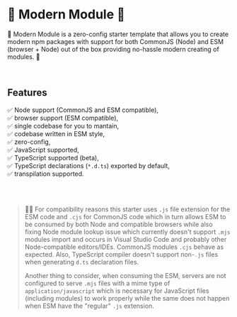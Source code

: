# 🤖 Modern Module 🌠

🤖 Modern Module is a zero-config starter template that allows you to create modern npm packages with support for both CommonJS (Node) and ESM (browser + Node) out of the box providing no-hassle modern creating of modules. 🌠

<br>

## Features

✅ Node support (CommonJS and ESM compatible),  
✅ browser support (ESM compatible),  
✅ single codebase for you to mantain,  
✅ codebase written in ESM style,  
✅ zero-config,  
✅ JavaScript supported,  
✅ TypeScript supported (beta),  
✅ TypeScript declarations (`*.d.ts`) exported by default,  
✅ transpilation supported.

<br>
<br>

> 🙋‍♂️ For compatibility reasons this starter uses `.js` file extension for the ESM code and `.cjs` for CommonJS code which in turn allows ESM to be consumed by both Node and compatible browsers while also fixing Node module lookup issue which currently doesn't support `.mjs` modules import and occurs in Visual Studio Code and probably other Node-compatible editors/IDEs. CommonJS modules `.cjs` behave as expected. Also, TypeScript compiler doesn't support non-`.js` files when generating `d.ts` declaration files.
>
> Another thing to consider, when consuming the ESM, servers are not configured to serve `.mjs` files with a mime type of `application/javascript` which is necessary for JavaScript files (including modules) to work properly while the same does not happen when ESM have the "regular" `.js` extension.
